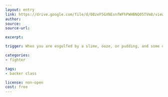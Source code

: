 ```yaml
---
layout: entry
link: https://drive.google.com/file/d/0BzeF5GXNEsnfWFhFWHBNQ05TVm8/view
author: 
source:
source-url:

excerpt:

trigger: When you are engulfed by a slime, ooze, or pudding, and some of it stays with you...

categories:
- fighter

tags:
- backer class

license: non-open
cost: free
---
```

